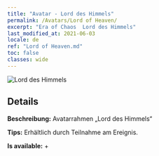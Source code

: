 ```yaml
---
title: "Avatar - Lord des Himmels"
permalink: /Avatars/Lord of Heaven/
excerpt: "Era of Chaos  Lord des Himmels"
last_modified_at: 2021-06-03
locale: de
ref: "Lord of Heaven.md"
toc: false
classes: wide
---
```

 ![Lord des Himmels](/images/a/avatarFrame_18.png)

## Details

 **Beschreibung:** Avatarrahmen „Lord des Himmels“ 

 **Tips:** Erhältlich durch Teilnahme am Ereignis. 

 **Is available:**  + 

